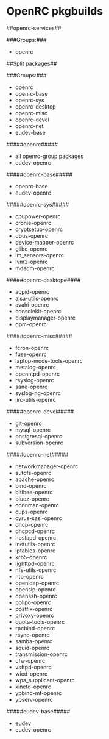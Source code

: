 OpenRC pkgbuilds
=========

##openrc-services##

###Groups:###

* openrc


##Split packages##

###Groups:###

* openrc
* openrc-base
* openrc-sys
* openrc-desktop
* openrc-misc
* openrc-devel
* openrc-net
* eudev-base


#####openrc#####

* all openrc-group packages
* eudev-openrc

#####openrc-base#####

* openrc-base
* eudev-openrc

#####openrc-sys#####

* cpupower-openrc
* cronie-openrc
* cryptsetup-openrc
* dbus-openrc
* device-mapper-openrc
* glibc-openrc
* lm_sensors-openrc
* lvm2-openrc
* mdadm-openrc

#####openrc-desktop#####

* acpid-openrc
* alsa-utils-openrc
* avahi-openrc
* consolekit-openrc
* displaymanager-openrc
* gpm-openrc

#####openrc-misc#####

* fcron-openrc
* fuse-openrc
* laptop-mode-tools-openrc
* metalog-openrc
* openntpd-openrc
* rsyslog-openrc
* sane-openrc
* syslog-ng-openrc
* lirc-utils-openrc

#####openrc-devel#####

* git-openrc
* mysql-openrc
* postgresql-openrc
* subversion-openrc

#####openrc-net#####

* networkmanager-openrc
* autofs-openrc
* apache-openrc
* bind-openrc
* bitlbee-openrc
* bluez-openrc
* connman-openrc
* cups-openrc
* cyrus-sasl-openrc
* dhcp-openrc
* dhcpcd-openrc
* hostapd-openrc
* inetutils-openrc
* iptables-openrc
* krb5-openrc
* lighttpd-openrc
* nfs-utils-openrc
* ntp-openrc
* openldap-openrc
* openslp-openrc
* openssh-openrc
* polipo-openrc
* postfix-openrc
* privoxy-openrc
* quota-tools-openrc
* rpcbind-openrc
* rsync-openrc
* samba-openrc
* squid-openrc
* transmission-openrc
* ufw-openrc
* vsftpd-openrc
* wicd-openrc
* wpa_supplicant-openrc
* xinetd-openrc
* ypbind-mt-openrc
* ypserv-openrc


#####eudev-base#####

* eudev
* eudev-openrc
